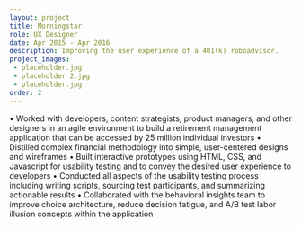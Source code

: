 ```yaml
---
layout: project
title: Morningstar
role: UX Designer
date: Apr 2015 - Apr 2016 
description: Improving the user experience of a 401(k) roboadvisor. 
project_images: 
 - placeholder.jpg
 - placeholder 2.jpg
 - placeholder.jpg
order: 2
---
```



• Worked with developers, content strategists, product managers, and other designers in an agile environment to build a retirement management application that can be accessed by 25 million individual investors
• Distilled complex financial methodology into simple, user-centered designs and wireframes
• Built interactive prototypes using HTML, CSS, and Javascript for usability testing and to convey the desired user experience to developers
• Conducted all aspects of the usability testing process including writing scripts, sourcing test participants, and summarizing actionable results
• Collaborated with the behavioral insights team to improve choice architecture, reduce decision fatigue, and A/B test labor illusion concepts within the application
